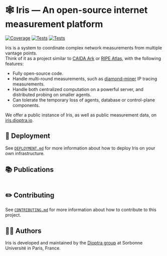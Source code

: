 # 🕸️ Iris — An open-source internet measurement platform

[![Coverage](https://img.shields.io/codecov/c/github/dioptra-io/iris?logo=codecov&logoColor=white)](https://app.codecov.io/gh/dioptra-io/iris)
[![Tests](https://img.shields.io/github/workflow/status/dioptra-io/iris/Docker?logo=github&label=docker)](https://github.com/dioptra-io/iris/actions/workflows/docker.yml)
[![Tests](https://img.shields.io/github/workflow/status/dioptra-io/iris/Tests?logo=github&label=tests)](https://github.com/dioptra-io/iris/actions/workflows/quality.yml)

Iris is a system to coordinate complex network measurements from multiple vantage points.  
Think of it as a project similar to [CAIDA Ark](https://www.caida.org/projects/ark/) or [RIPE Atlas](https://atlas.ripe.net), with the following features:
- Fully open-source code.
- Handle multi-round measurements, such as [diamond-miner](https://github.com/dioptra-io/diamond-miner) IP tracing measurements.
- Handle both centralized computation on a powerful server, and distributed probing on smaller agents.
- Can tolerate the temporary loss of agents, database or control-plane components.

We offer a public instance of Iris, as well as public measurement data, on [iris.dioptra.io](https://iris.dioptra.io).

## 🚀 Deployment

See [`DEPLOYMENT.md`](DEPLOYMENT.md) for more information about how to deploy Iris on your own infrastructure.

## 📚 Publications

```
```

## ✏️ Contributing

See [`CONTRIBUTING.md`](CONTRIBUTING.md) for more information about how to contribute to this project.


## 🧑‍💻 Authors

Iris is developed and maintained by the [Dioptra group](https://dioptra.io) at Sorbonne Université in Paris, France.
